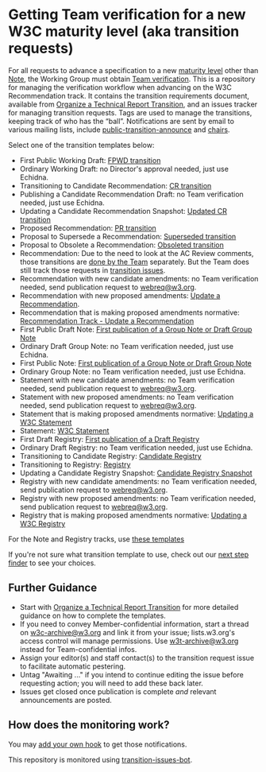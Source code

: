 # Getting Team verification for a new W3C maturity level (aka transition requests)

For all requests to advance a specification to a new [maturity level](https://www.w3.org/policies/process/#maturity-levels) other than [Note](), the Working Group must obtain [Team verification](https://www.w3.org/policies/process/#transition-reqs). This is a  repository for managing the verification workflow when advancing on the W3C Recommendation track. It contains the transition requirements document, available from [Organize a Technical Report Transition](https://www.w3.org/Guide/transitions/), and an issues tracker for managing transition requests. Tags are used to manage the transitions, keeping track of who has the “ball”. Notifications are sent by email to various mailing lists, include [public-transition-announce](https://lists.w3.org/Archives/Public/public-transition-announce/) and [chairs](https://lists.w3.org/Archives/Member/chairs/).

Select one of the transition templates below:

* First Public Working Draft: [FPWD transition](https://github.com/w3c/transitions/issues/new/choose)
* Ordinary Working Draft: no Director's approval needed, just use Echidna.
* Transitioning to Candidate Recommendation: [CR transition](https://github.com/w3c/transitions/issues/new/choose)
* Publishing a Candidate Recommendation Draft: no Team verification needed, just use Echidna.
* Updating a Candidate Recommendation Snapshot: [Updated CR transition](https://github.com/w3c/transitions/issues/new/choose)
* Proposed Recommendation: [PR transition](https://github.com/w3c/transitions/issues/new/choose)
* Proposal to Supersede a Recommendation: [Superseded transition](https://github.com/w3c/transitions/issues/new/choose)
* Proposal to Obsolete a Recommendation: [Obsoleted transition](https://github.com/w3c/transitions/issues/new/choose)
* Recommendation: Due to the need to look at the AC Review comments, those transitions are  [done by the Team](https://github.com/w3c/transitions/issues/new/choose) separately. But the Team does still track those requests in [transition issues](https://github.com/w3c/transitions/issues/).
* Recommendation with new candidate amendments: no Team verification needed, send publication request to webreq@w3.org.
* Recommendation with new proposed amendments:  [Update a Recommendation](https://github.com/w3c/transitions/issues/new/choose).
* Recommendation that is making proposed amendments normative: [Recommendation Track - Update a Recommendation](https://github.com/w3c/transitions/issues/new/choose)
* First Public Draft Note: [First publication of a Group Note or Draft Group Note](https://github.com/w3c/transitions/issues/new/choose)
* Ordinary Draft Group Note: no Team verification needed, just use Echidna.
* First Public Note: [First publication of a Group Note or Draft Group Note](https://github.com/w3c/transitions/issues/new/choose)
* Ordinary Group Note: no Team verification needed, just use Echidna.
* Statement with new candidate amendments: no Team verification needed, send publication request to webreq@w3.org.
* Statement with new proposed amendments: no Team verification needed, send publication request to webreq@w3.org.
* Statement that is making proposed amendments normative: [Updating a W3C Statement](https://github.com/w3c/transitions/issues/new/choose)
* Statement: [W3C Statement](https://github.com/w3c/transitions/issues/new/choose)
* First Draft Registry: [First publication of a Draft Registry](https://github.com/w3c/transitions/issues/new/choose)
* Ordinary Draft Registry: no Team verification needed, just use Echidna.
* Transitioning to Candidate Registry: [Candidate Registry](https://github.com/w3c/transitions/issues/new/choose)
* Transitioning to Registry: [Registry](https://github.com/w3c/transitions/issues/new/choose)
* Updating a Candidate Registry Snapshot: [Candidate Registry Snapshot](https://github.com/w3c/transitions/issues/new/choose)
* Registry with new candidate amendments: no Team verification needed, send publication request to webreq@w3.org.
* Registry with new proposed amendments: no Team verification needed, send publication request to webreq@w3.org.
* Registry that is making proposed amendments normative: [Updating a W3C Registry](https://github.com/w3c/transitions/issues/new/choose)



For the Note and Registry tracks, use [these templates](https://github.com/w3c/transitions/issues/new/choose)

If you're not sure what transition template to use, check out our [next step finder](https://www.w3.org/Guide/transitions/nextstep.html) to see your choices.

## Further Guidance

  * Start with [Organize a Technical Report Transition](https://www.w3.org/Guide/transitions/) for more detailed guidance on how to complete the templates.
  * If you need to convey Member-confidential information, start a thread on w3c-archive@w3.org and link it from your issue; lists.w3.org's access control will manage permissions. Use w3t-archive@w3.org instead for Team-confidential infos.
  * Assign your editor(s) and staff contact(s) to the transition request issue to facilitate automatic pestering.
  * Untag "Awaiting ..." if you intend to continue editing the issue before requesting action; you will need to add these back later.
  * Issues get closed once publication is complete *and* relevant announcements are posted.

## How does the monitoring work?

You may [add your own hook](https://labs.w3.org/transition-issues-bot/doc/hook) to get those notifications.

This repository is monitored using [transition-issues-bot](https://github.com/w3c/transition-issues-bot).
